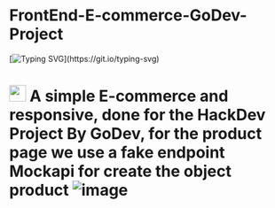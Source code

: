 # FrontEnd-E-commerce-GoDev-Project

[![Typing SVG](https://readme-typing-svg.herokuapp.com?font=Courier+new&color=%23808080&size=40&width=800&duration=6969&lines=Thanks+for+seeing+my+code!)](https://git.io/typing-svg)
# <img src="https://raw.githubusercontent.com/iampavangandhi/iampavangandhi/master/gifs/Hi.gif" width="30px"> A simple E-commerce and responsive, done for the HackDev Project By GoDev, for the product page we use a fake endpoint Mockapi for create the object product  ![image](https://user-images.githubusercontent.com/99232940/182369462-87caf289-7a15-4493-8341-39a599e9edb7.png)
